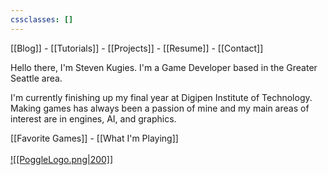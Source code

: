 ```yaml
---
cssclasses: []
---
```

[[Blog]]  - [[Tutorials]]  -  [[Projects]]  -  [[Resume]]    - [[Contact]]


Hello there, I'm Steven Kugies. 
I'm a Game Developer based in the Greater Seattle area. 

I'm currently finishing up my final year at Digipen Institute of Technology. Making games has always been a passion of mine and my main areas of interest are in engines, AI, and graphics. 


[[Favorite Games]] - [[What I'm Playing]]
<br><br>
[![[PoggleLogo.png|200]]](Pogglewash)




